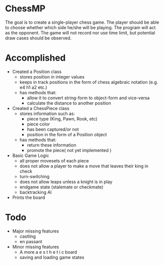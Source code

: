 # ChessMP

The goal is to create a single-player chess game. The player should be able to choose whether which side he/she will be playing. The program will act as the opponent. The game will not record nor use time limit, but potential draw cases should be observed.

# Accomplished
* Created a Position class
	* stores position in integer values
	* keeps in track positions in the form of chess algebraic notation (e.g. e4 h1 a2 etc.)
	* has methods that:
		* allow it to convert string-form to object-form and vice-versa
		* calculate the distance to another position
* Created a ChessPiece class
	* stores information such as:
		* piece type (King, Pawn, Rook, etc)
		* piece color
		* has been captured/or not
		* position in the form of a Position object
	* has methods that:
		* return these information
		* promote the piece( not yet implemented )
* Basic Game Logic
	* all proper movesets of each piece
	* does not allow a player to make a move that leaves their king in check
	* turn-switching
	* does not allow leaps unless a knight is in play
	* endgame state (stalemate or checkmate)
	* backtracking AI
* Prints the board
# Todo
* Major missing features
	* castling
	* en passant
* Minor missing features
	* A more a e s t h e t i c board
	* saving and loading game states

